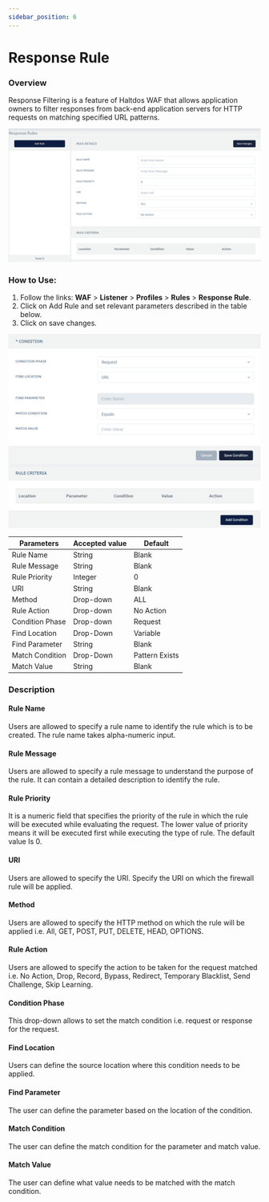 ```yaml
---
sidebar_position: 6
---
```

# Response Rule
### Overview

Response Filtering is a feature of Haltdos WAF that allows application owners to filter responses from back-end application servers for HTTP requests on matching specified URL patterns.
   
![Response Rule](/img/waf/response_rule.png)
   
### How to Use:
1. Follow the links: **WAF** > **Listener** >  **Profiles** > **Rules** > **Response Rule**.
2. Click on Add Rule and set relevant parameters described in the table below.
3. Click on save changes.
   
![Response Rule](/img/waf/response_rule2.png)
   
| Parameters    | Accepted value |  Default  |
|---------------|----------------|-----------|
| Rule Name     | String         | Blank     |
| Rule Message  | String         | Blank     |
| Rule Priority | Integer        | 0         |
| URI           | String         | Blank     |
| Method        | Drop-down      | ALL       |
| Rule Action   | Drop-down      | No Action |
| Condition Phase | Drop-down      | Request        |
| Find Location   | Drop-Down      | Variable       |
| Find Parameter  | String         | Blank          |
| Match Condition | Drop-Down      | Pattern Exists |
| Match Value     | String         | Blank          |

### Description

#### Rule Name
Users are allowed to specify a rule name to identify the rule which is to be created. The rule name takes alpha-numeric input.

#### Rule Message
Users are allowed to specify a rule message to understand the purpose of the rule. It can contain a detailed description to identify the rule.

#### Rule Priority
It is a numeric field that specifies the priority of the rule in which the rule will be executed while evaluating the request. The lower value of priority means it will be executed first while executing the type of rule. The default value Is 0. 

#### URI
Users are allowed to specify the URI. Specify the URI on which the firewall rule will be applied.

#### Method
Users are allowed to specify the HTTP method on which the rule will be applied i.e. All, GET, POST, PUT, DELETE, HEAD, OPTIONS.

#### Rule Action
Users are allowed to specify the action to be taken for the request matched i.e. No Action, Drop, Record, Bypass, Redirect, Temporary Blacklist, Send Challenge, Skip Learning.

#### Condition Phase
This drop-down allows to set the match condition i.e. request or response for the request.

#### Find Location
Users can define the source location where this condition needs to be applied.

#### Find Parameter
The user can define the parameter based on the location of the condition.

#### Match Condition
The user can define the match condition for the parameter and match value.

#### Match Value
The user can define what value needs to be matched with the match condition.
